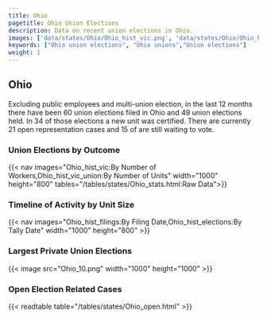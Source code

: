 ```yaml
---
title: Ohio
pagetitle: Ohio Union Elections
description: Data on recent union elections in Ohio.
images: ['data/states/Ohio/Ohio_hist_vic.png', 'data/states/Ohio/Ohio_hist_size.png', 'data/states/Ohio/Ohio_10.png']
keywords: ["Ohio union elections", "Ohio unions","Union elections"]
weight: 1
---
```

##  Ohio

Excluding public employees and multi-union election, in the last 12 months there have been 60 union elections filed in Ohio and 49 union elections held. In 34 of those elections a new unit was certified. There are currently 21 open representation cases and 15 of are still waiting to vote.

### Union Elections by Outcome
{{< nav images="Ohio_hist_vic:By Number of Workers,Ohio_hist_vic_union:By Number of Units" width="1000" height="800" tables="/tables/states/Ohio_stats.html:Raw Data">}}

### Timeline of Activity by Unit Size
{{< nav images="Ohio_hist_filings:By Filing Date,Ohio_hist_elections:By Tally Date" width="1000" height="800" >}}

### Largest Private Union Elections
{{< image src="Ohio_10.png" width="1000" height="1000"  >}}

### Open Election Related Cases
{{< readtable table="/tables/states/Ohio_open.html" >}}

